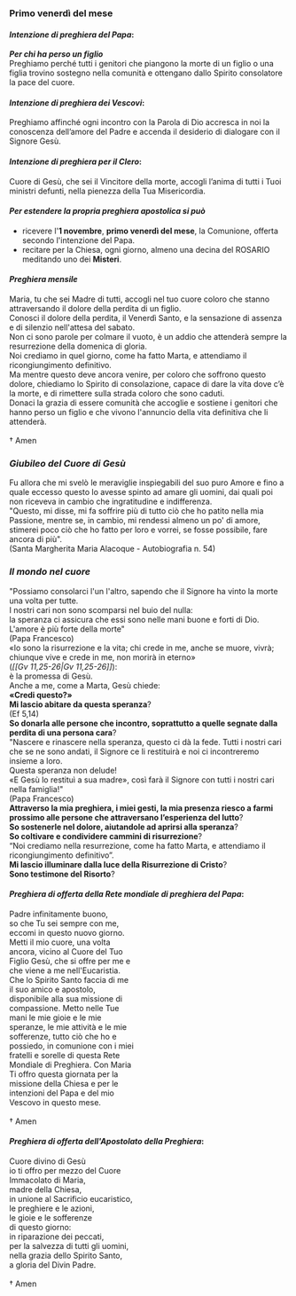 
### Primo venerdì del mese

#### *Intenzione di preghiera del Papa*:
***Per chi ha perso un figlio***<br>Preghiamo perché tutti i genitori che piangono la morte di un figlio o una figlia trovino sostegno nella comunità e ottengano dallo Spirito consolatore la pace del cuore.

#### *Intenzione di preghiera dei Vescovi*:
Preghiamo affinché ogni incontro con la Parola di Dio accresca in noi la conoscenza dell’amore del Padre e accenda il desiderio di dialogare con il Signore Gesù.

#### *Intenzione di preghiera per il Clero*:
Cuore di Gesù, che sei il Vincitore della morte, accogli l’anima di tutti i Tuoi ministri defunti, nella pienezza della Tua Misericordia.

#### *Per estendere la propria preghiera apostolica si può*
- ricevere l'**1 novembre**, **primo venerdì del mese**, la Comunione, offerta secondo l'intenzione del Papa.
- recitare per la Chiesa, ogni giorno, almeno una decina del ROSARIO meditando uno dei **Misteri**.

#### *Preghiera mensile*
Maria, tu che sei Madre di tutti, accogli nel tuo cuore coloro che stanno attraversando il dolore della perdita di un figlio.<br>Conosci il dolore della perdita, il Venerdì Santo, e la sensazione di assenza e di silenzio nell'attesa del sabato.<br>Non ci sono parole per colmare il vuoto, è un addio che attenderà sempre la resurrezione della domenica di gloria.<br>Noi crediamo in quel giorno, come ha fatto Marta, e attendiamo il ricongiungimento definitivo.<br>Ma mentre questo deve ancora venire, per coloro che soffrono questo dolore, chiediamo lo Spirito di consolazione, capace di dare la vita dove c’è la morte, e di rimettere sulla strada coloro che sono caduti.<br>Donaci la grazia di essere comunità che accoglie e sostiene i genitori che hanno perso un figlio e che vivono l'annuncio della vita definitiva che li attenderà.<br><br>† Amen

### *Giubileo del Cuore di Gesù*
Fu allora che mi svelò le meraviglie inspiegabili del suo puro Amore e fino a quale eccesso questo lo avesse spinto ad amare gli uomini, dai quali poi non riceveva in cambio che ingratitudine e indifferenza.<br>"Questo, mi disse, mi fa soffrire più di tutto ciò che ho patito nella mia Passione, mentre se, in cambio, mi rendessi almeno un po' di amore, stimerei poco ciò che ho fatto per loro e vorrei, se fosse possibile, fare ancora di più".<br>(Santa Margherita Maria Alacoque - Autobiografia n. 54)

### *Il mondo nel cuore*
"Possiamo consolarci l'un l'altro, sapendo che il Signore ha vinto la morte una volta per tutte.<br>I nostri cari non sono scomparsi nel buio del nulla:<br>la speranza ci assicura che essi sono nelle mani buone e forti di Dio.<br>L'amore è più forte della morte"<br> (Papa Francesco)<br>«Io sono la risurrezione e la vita; chi crede in me, anche se muore, vivrà; chiunque vive e crede in me, non morirà in eterno»<br>(*<span class="BibleRef">[[Gv 11,25-26|Gv 11,25-26]]</span>*):<br>è la promessa di Gesù.<br>Anche a me, come a Marta, Gesù chiede:<br>**«Credi questo?»**<br>**Mi lascio abitare da questa speranza**?<br>(Ef 5,14)<br>**So donarla alle persone che incontro, soprattutto a quelle segnate dalla perdita di una persona cara**?<br>"Nascere e rinascere nella speranza, questo ci dà la fede. Tutti i nostri cari che se ne sono andati, il Signore ce li restituirà e noi ci incontreremo insieme a loro.<br>Questa speranza non delude!<br>«E Gesù lo restituì a sua madre», così farà il Signore con tutti i nostri cari nella famiglia!"<br>(Papa Francesco)<br>**Attraverso la mia preghiera, i miei gesti, la mia presenza riesco a farmi prossimo alle persone che attraversano l’esperienza del lutto**?<br>**So sostenerle nel dolore, aiutandole ad aprirsi alla speranza**?<br>**So coltivare e condividere cammini di risurrezione**?<br>“Noi crediamo nella resurrezione, come ha fatto Marta, e attendiamo il ricongiungimento definitivo”.<br>**Mi lascio illuminare dalla luce della Risurrezione di Cristo**?<br>**Sono testimone del Risorto**?

#### *Preghiera di offerta della Rete mondiale di preghiera del Papa*:
Padre infinitamente buono,<br>so che Tu sei sempre con me,<br>eccomi in questo nuovo giorno.<br>Metti il mio cuore, una volta<br>ancora, vicino al Cuore del Tuo<br>Figlio Gesù, che si offre per me e<br>che viene a me nell'Eucaristia.<br>Che lo Spirito Santo faccia di me<br>il suo amico e apostolo,<br>disponibile alla sua missione di<br>compassione. Metto nelle Tue<br>mani le mie gioie e le mie<br>speranze, le mie attività e le mie<br>sofferenze, tutto ciò che ho e<br>possiedo, in comunione con i miei<br>fratelli e sorelle di questa Rete<br>Mondiale di Preghiera. Con Maria<br>Ti offro questa giornata per la<br>missione della Chiesa e per le<br>intenzioni del Papa e del mio<br>Vescovo in questo mese.<br><br>† Amen

#### *Preghiera di offerta dell'Apostolato della Preghiera*:
Cuore divino di Gesù<br>io ti offro per mezzo del Cuore<br>Immacolato di Maria,<br>madre della Chiesa,<br>in unione al Sacrificio eucaristico,<br>le preghiere e le azioni,<br>le gioie e le sofferenze<br>di questo giorno:<br>in riparazione dei peccati,<br>per la salvezza di tutti gli uomini,<br>nella grazia dello Spirito Santo,<br>a gloria del Divin Padre.<br><br>† Amen